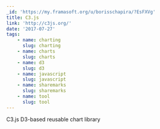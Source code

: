 ```yaml
---
_id: 'https://my.framasoft.org/u/borisschapira/?EsFXVg'
title: C3.js
link: 'http://c3js.org/'
date: '2017-07-27'
tags:
    - name: charting
      slug: charting
    - name: charts
      slug: charts
    - name: d3
      slug: d3
    - name: javascript
      slug: javascript
    - name: sharemarks
      slug: sharemarks
    - name: tool
      slug: tool
---
```


<div class="markdown"><p>C3.js D3-based reusable chart library
</p></div>
